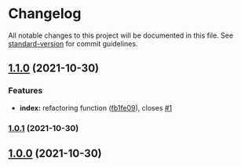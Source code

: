 # Changelog

All notable changes to this project will be documented in this file. See [standard-version](https://github.com/conventional-changelog/standard-version) for commit guidelines.

## [1.1.0](https://github.com/rudemex/test-changelog/compare/v1.0.1...v1.1.0) (2021-10-30)


### Features

* **index:** refactoring function ([fb1fe09](https://github.com/rudemex/test-changelog/commit/fb1fe095466b2228c85cd4a877eaf7e44e665a68)), closes [#1](https://github.com/rudemex/test-changelog/issues/1)

### [1.0.1](https://github.com/rudemex/test-changelog/compare/v1.0.0...v1.0.1) (2021-10-30)

## [1.0.0](https://github.com/rudemex/test-changelog/compare/v0.1.6...v1.0.0) (2021-10-30)
